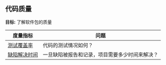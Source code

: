## 代码质量

**目标:** 了解软件包的质量

| 度量指标 | 问题 |
| --- | --- |
| [测试覆盖率](test-coverage.md) | 代码的测试情况如何？ |
| [缺陷解决时间](defect-resolution-time.md) | 一旦缺陷被报告和记录，项目需要多少时间来解决？ |

